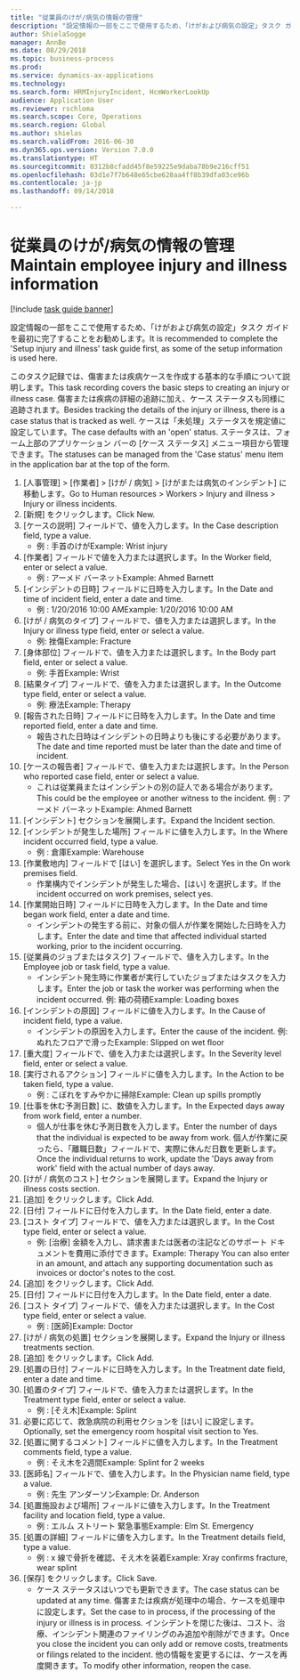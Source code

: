```yaml
--- 
title: "従業員のけが/病気の情報の管理"
description: "設定情報の一部をここで使用するため、「けがおよび病気の設定」タスク ガイドを最初に完了することをお勧めします。"
author: ShielaSogge
manager: AnnBe
ms.date: 08/29/2018
ms.topic: business-process
ms.prod: 
ms.service: dynamics-ax-applications
ms.technology: 
ms.search.form: HRMInjuryIncident, HcmWorkerLookUp
audience: Application User
ms.reviewer: rschloma
ms.search.scope: Core, Operations
ms.search.region: Global
ms.author: shielas
ms.search.validFrom: 2016-06-30
ms.dyn365.ops.version: Version 7.0.0
ms.translationtype: HT
ms.sourcegitcommit: 0312b8cfadd45f8e59225e9daba78b9e216cff51
ms.openlocfilehash: 03d1e7f7b648e65cbe628aa4ff8b39dfa03ce96b
ms.contentlocale: ja-jp
ms.lasthandoff: 09/14/2018

---
```

# <a name="maintain-employee-injury-and-illness-information"></a><span data-ttu-id="b1544-103">従業員のけが/病気の情報の管理</span><span class="sxs-lookup"><span data-stu-id="b1544-103">Maintain employee injury and illness information</span></span>

[!include [task guide banner](../../includes/task-guide-banner.md)]

<span data-ttu-id="b1544-104">設定情報の一部をここで使用するため、「けがおよび病気の設定」タスク ガイドを最初に完了することをお勧めします。</span><span class="sxs-lookup"><span data-stu-id="b1544-104">It is recommended to complete the 'Setup injury and illness' task guide first, as some of the setup information is used here.</span></span> 



<span data-ttu-id="b1544-105">このタスク記録では、傷害または疾病ケースを作成する基本的な手順について説明します。</span><span class="sxs-lookup"><span data-stu-id="b1544-105">This task recording covers the basic steps to creating an injury or illness case.</span></span> <span data-ttu-id="b1544-106">傷害または疾病の詳細の追跡に加え、ケース ステータスも同様に追跡されます。</span><span class="sxs-lookup"><span data-stu-id="b1544-106">Besides tracking the details of the injury or illness, there is a case status that is tracked as well.</span></span>  <span data-ttu-id="b1544-107">ケースは「未処理」ステータスを規定値に設定しています。</span><span class="sxs-lookup"><span data-stu-id="b1544-107">The case defaults with an 'open' status.</span></span>  <span data-ttu-id="b1544-108">ステータスは、フォーム上部のアプリケーション バーの [ケース ステータス] メニュー項目から管理できます。</span><span class="sxs-lookup"><span data-stu-id="b1544-108">The statuses can be managed from the 'Case status' menu item in the application bar at the top of the form.</span></span>

1. <span data-ttu-id="b1544-109">[人事管理] > [作業者] > [けが / 病気] > [けがまたは病気のインシデント] に移動します。</span><span class="sxs-lookup"><span data-stu-id="b1544-109">Go to Human resources > Workers > Injury and illness > Injury or illness incidents.</span></span>
2. <span data-ttu-id="b1544-110">[新規] をクリックします。</span><span class="sxs-lookup"><span data-stu-id="b1544-110">Click New.</span></span>
3. <span data-ttu-id="b1544-111">[ケースの説明] フィールドで、値を入力します。</span><span class="sxs-lookup"><span data-stu-id="b1544-111">In the Case description field, type a value.</span></span>
    * <span data-ttu-id="b1544-112">例 : 手首のけが</span><span class="sxs-lookup"><span data-stu-id="b1544-112">Example:  Wrist injury</span></span>  
4. <span data-ttu-id="b1544-113">[作業者] フィールドで値を入力または選択します。</span><span class="sxs-lookup"><span data-stu-id="b1544-113">In the Worker field, enter or select a value.</span></span>
    * <span data-ttu-id="b1544-114">例 : アーメド バーネット</span><span class="sxs-lookup"><span data-stu-id="b1544-114">Example: Ahmed Barnett</span></span>  
5. <span data-ttu-id="b1544-115">[インシデントの日時] フィールドに日時を入力します。</span><span class="sxs-lookup"><span data-stu-id="b1544-115">In the Date and time of incident field, enter a date and time.</span></span>
    * <span data-ttu-id="b1544-116">例 : 1/20/2016 10:00 AM</span><span class="sxs-lookup"><span data-stu-id="b1544-116">Example:  1/20/2016 10:00 AM</span></span>  
6. <span data-ttu-id="b1544-117">[けが / 病気のタイプ] フィールドで、値を入力または選択します。</span><span class="sxs-lookup"><span data-stu-id="b1544-117">In the Injury or illness type field, enter or select a value.</span></span>
    * <span data-ttu-id="b1544-118">例: 挫傷</span><span class="sxs-lookup"><span data-stu-id="b1544-118">Example:  Fracture</span></span>  
7. <span data-ttu-id="b1544-119">[身体部位] フィールドで、値を入力または選択します。</span><span class="sxs-lookup"><span data-stu-id="b1544-119">In the Body part field, enter or select a value.</span></span>
    * <span data-ttu-id="b1544-120">例: 手首</span><span class="sxs-lookup"><span data-stu-id="b1544-120">Example:  Wrist</span></span>  
8. <span data-ttu-id="b1544-121">[結果タイプ] フィールドで、値を入力または選択します。</span><span class="sxs-lookup"><span data-stu-id="b1544-121">In the Outcome type field, enter or select a value.</span></span>
    * <span data-ttu-id="b1544-122">例: 療法</span><span class="sxs-lookup"><span data-stu-id="b1544-122">Example:  Therapy</span></span>  
9. <span data-ttu-id="b1544-123">[報告された日時] フィールドに日時を入力します。</span><span class="sxs-lookup"><span data-stu-id="b1544-123">In the Date and time reported field, enter a date and time.</span></span>
    * <span data-ttu-id="b1544-124">報告された日時はインシデントの日時よりも後にする必要があります。</span><span class="sxs-lookup"><span data-stu-id="b1544-124">The date and time reported must be later than the date and time of incident.</span></span>  
10. <span data-ttu-id="b1544-125">[ケースの報告者] フィールドで、値を入力または選択します。</span><span class="sxs-lookup"><span data-stu-id="b1544-125">In the Person who reported case field, enter or select a value.</span></span>
    * <span data-ttu-id="b1544-126">これは従業員またはインシデントの別の証人である場合があります。</span><span class="sxs-lookup"><span data-stu-id="b1544-126">This could be the employee or another witness to the incident.</span></span>  <span data-ttu-id="b1544-127">例 : アーメド バーネット</span><span class="sxs-lookup"><span data-stu-id="b1544-127">Example: Ahmed Barnett</span></span>  
11. <span data-ttu-id="b1544-128">[インシデント] セクションを展開します。</span><span class="sxs-lookup"><span data-stu-id="b1544-128">Expand the Incident section.</span></span>
12. <span data-ttu-id="b1544-129">[インシデントが発生した場所] フィールドに値を入力します。</span><span class="sxs-lookup"><span data-stu-id="b1544-129">In the Where incident occurred field, type a value.</span></span>
    * <span data-ttu-id="b1544-130">例 : 倉庫</span><span class="sxs-lookup"><span data-stu-id="b1544-130">Example:  Warehouse</span></span>  
13. <span data-ttu-id="b1544-131">[作業敷地内] フィールドで [はい] を選択します。</span><span class="sxs-lookup"><span data-stu-id="b1544-131">Select Yes in the On work premises field.</span></span>
    * <span data-ttu-id="b1544-132">作業構内でインシデントが発生した場合、[はい] を選択します。</span><span class="sxs-lookup"><span data-stu-id="b1544-132">If the incident occurred on work premises, select yes.</span></span>  
14. <span data-ttu-id="b1544-133">[作業開始日時] フィールドに日時を入力します。</span><span class="sxs-lookup"><span data-stu-id="b1544-133">In the Date and time began work field, enter a date and time.</span></span>
    * <span data-ttu-id="b1544-134">インシデントの発生する前に、対象の個人が作業を開始した日時を入力します。</span><span class="sxs-lookup"><span data-stu-id="b1544-134">Enter the date and time that affected individual started working, prior to the incident occurring.</span></span>  
15. <span data-ttu-id="b1544-135">[従業員のジョブまたはタスク] フィールドで、値を入力します。</span><span class="sxs-lookup"><span data-stu-id="b1544-135">In the Employee job or task field, type a value.</span></span>
    * <span data-ttu-id="b1544-136">インシデント発生時に作業者が実行していたジョブまたはタスクを入力します。</span><span class="sxs-lookup"><span data-stu-id="b1544-136">Enter the job or task the worker was performing when the incident occurred.</span></span>  <span data-ttu-id="b1544-137">例: 箱の荷積</span><span class="sxs-lookup"><span data-stu-id="b1544-137">Example:  Loading boxes</span></span>  
16. <span data-ttu-id="b1544-138">[インシデントの原因] フィールドに値を入力します。</span><span class="sxs-lookup"><span data-stu-id="b1544-138">In the Cause of incident field, type a value.</span></span>
    * <span data-ttu-id="b1544-139">インシデントの原因を入力します。</span><span class="sxs-lookup"><span data-stu-id="b1544-139">Enter the cause of the incident.</span></span>  <span data-ttu-id="b1544-140">例: ぬれたフロアで滑った</span><span class="sxs-lookup"><span data-stu-id="b1544-140">Example:  Slipped on wet floor</span></span>  
17. <span data-ttu-id="b1544-141">[重大度] フィールドで、値を入力または選択します。</span><span class="sxs-lookup"><span data-stu-id="b1544-141">In the Severity level field, enter or select a value.</span></span>
18. <span data-ttu-id="b1544-142">[実行されるアクション] フィールドに値を入力します。</span><span class="sxs-lookup"><span data-stu-id="b1544-142">In the Action to be taken field, type a value.</span></span>
    * <span data-ttu-id="b1544-143">例 : こぼれをすみやかに掃除</span><span class="sxs-lookup"><span data-stu-id="b1544-143">Example:  Clean up spills promptly</span></span>  
19. <span data-ttu-id="b1544-144">[仕事を休む予測日数] に、数値を入力します。</span><span class="sxs-lookup"><span data-stu-id="b1544-144">In the Expected days away from work field, enter a number.</span></span>
    * <span data-ttu-id="b1544-145">個人が仕事を休む予測日数を入力します。</span><span class="sxs-lookup"><span data-stu-id="b1544-145">Enter the number of days that the individual is expected to be away from work.</span></span>  <span data-ttu-id="b1544-146">個人が作業に戻ったら、「離職日数」フィールドで、実際に休んだ日数を更新します。</span><span class="sxs-lookup"><span data-stu-id="b1544-146">Once the individual returns to work, update the 'Days away from work' field with the actual number of days away.</span></span>  
20. <span data-ttu-id="b1544-147">[けが / 病気のコスト] セクションを展開します。</span><span class="sxs-lookup"><span data-stu-id="b1544-147">Expand the Injury or illness costs section.</span></span>
21. <span data-ttu-id="b1544-148">[追加] をクリックします。</span><span class="sxs-lookup"><span data-stu-id="b1544-148">Click Add.</span></span>
22. <span data-ttu-id="b1544-149">[日付] フィールドに日付を入力します。</span><span class="sxs-lookup"><span data-stu-id="b1544-149">In the Date field, enter a date.</span></span>
23. <span data-ttu-id="b1544-150">[コスト タイプ] フィールドで、値を入力または選択します。</span><span class="sxs-lookup"><span data-stu-id="b1544-150">In the Cost type field, enter or select a value.</span></span>
    * <span data-ttu-id="b1544-151">例: [治療] 金額を入力し、請求書または医者の注記などのサポート ドキュメントを費用に添付できます。</span><span class="sxs-lookup"><span data-stu-id="b1544-151">Example:  Therapy    You can also enter in an amount, and attach any supporting documentation such as invoices or doctor's notes to the cost.</span></span>  
24. <span data-ttu-id="b1544-152">[追加] をクリックします。</span><span class="sxs-lookup"><span data-stu-id="b1544-152">Click Add.</span></span>
25. <span data-ttu-id="b1544-153">[日付] フィールドに日付を入力します。</span><span class="sxs-lookup"><span data-stu-id="b1544-153">In the Date field, enter a date.</span></span>
26. <span data-ttu-id="b1544-154">[コスト タイプ] フィールドで、値を入力または選択します。</span><span class="sxs-lookup"><span data-stu-id="b1544-154">In the Cost type field, enter or select a value.</span></span>
    * <span data-ttu-id="b1544-155">例 : [医師]</span><span class="sxs-lookup"><span data-stu-id="b1544-155">Example: Doctor</span></span>  
27. <span data-ttu-id="b1544-156">[けが / 病気の処置] セクションを展開します。</span><span class="sxs-lookup"><span data-stu-id="b1544-156">Expand the Injury or illness treatments section.</span></span>
28. <span data-ttu-id="b1544-157">[追加] をクリックします。</span><span class="sxs-lookup"><span data-stu-id="b1544-157">Click Add.</span></span>
29. <span data-ttu-id="b1544-158">[処置の日付] フィールドに日時を入力します。</span><span class="sxs-lookup"><span data-stu-id="b1544-158">In the Treatment date field, enter a date and time.</span></span>
30. <span data-ttu-id="b1544-159">[処置のタイプ] フィールドで、値を入力または選択します。</span><span class="sxs-lookup"><span data-stu-id="b1544-159">In the Treatment type field, enter or select a value.</span></span>
    * <span data-ttu-id="b1544-160">例 : [そえ木]</span><span class="sxs-lookup"><span data-stu-id="b1544-160">Example:  Splint</span></span>  
31. <span data-ttu-id="b1544-161">必要に応じて、救急病院の利用セクションを [はい] に設定します。</span><span class="sxs-lookup"><span data-stu-id="b1544-161">Optionally, set the emergency room hospital visit section to Yes.</span></span>
32. <span data-ttu-id="b1544-162">[処置に関するコメント] フィールドに値を入力します。</span><span class="sxs-lookup"><span data-stu-id="b1544-162">In the Treatment comments field, type a value.</span></span>
    * <span data-ttu-id="b1544-163">例 : そえ木を2週間</span><span class="sxs-lookup"><span data-stu-id="b1544-163">Example:  Splint for 2 weeks</span></span>  
33. <span data-ttu-id="b1544-164">[医師名] フィールドで、値を入力します。</span><span class="sxs-lookup"><span data-stu-id="b1544-164">In the Physician name field, type a value.</span></span>
    * <span data-ttu-id="b1544-165">例 : 先生 アンダーソン</span><span class="sxs-lookup"><span data-stu-id="b1544-165">Example:  Dr. Anderson</span></span>  
34. <span data-ttu-id="b1544-166">[処置施設および場所] フィールドに値を入力します。</span><span class="sxs-lookup"><span data-stu-id="b1544-166">In the Treatment facility and location field, type a value.</span></span>
    * <span data-ttu-id="b1544-167">例 : エルム ストリート 緊急事態</span><span class="sxs-lookup"><span data-stu-id="b1544-167">Example:  Elm St. Emergency</span></span>  
35. <span data-ttu-id="b1544-168">[処置の詳細] フィールドに値を入力します。</span><span class="sxs-lookup"><span data-stu-id="b1544-168">In the Treatment details field, type a value.</span></span>
    * <span data-ttu-id="b1544-169">例 : x 線で骨折を確認、そえ木を装着</span><span class="sxs-lookup"><span data-stu-id="b1544-169">Example:  Xray confirms fracture, wear splint</span></span>  
36. <span data-ttu-id="b1544-170">[保存] をクリックします。</span><span class="sxs-lookup"><span data-stu-id="b1544-170">Click Save.</span></span>
    * <span data-ttu-id="b1544-171">ケース ステータスはいつでも更新できます。</span><span class="sxs-lookup"><span data-stu-id="b1544-171">The case status can be updated at any time.</span></span>  <span data-ttu-id="b1544-172">傷害または疾病が処理中の場合、ケースを処理中に設定します。</span><span class="sxs-lookup"><span data-stu-id="b1544-172">Set the case to in process, if the processing of the injury or illness is in process.</span></span>  <span data-ttu-id="b1544-173">インシデントを閉じた後は、コスト、治療、インシデント関連のファイリングのみ追加や削除ができます。</span><span class="sxs-lookup"><span data-stu-id="b1544-173">Once you close the incident you can only add or remove costs, treatments or filings related to the incident.</span></span>  <span data-ttu-id="b1544-174">他の情報を変更するには、ケースを再度開きます。</span><span class="sxs-lookup"><span data-stu-id="b1544-174">To modify other information, reopen the case.</span></span>  


